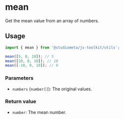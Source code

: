 # mean

Get the mean value from an array of numbers.

## Usage

```js
import { mean } from '@studiometa/js-toolkit/utils';

mean([5, 0, 10]); // 5
mean([20, 0, 10]); // 10
mean([-10, 0, 10]); // 0
```

### Parameters

- `numbers` (`number[]`): The original values.

### Return value

- `number`: The mean number.
